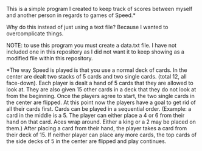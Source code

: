 This is a simple program I created to keep track of scores between myself
and another person in regards to games of Speed.\*

Why do this instead of just using a text file? Because I wanted to overcomplicate things.

NOTE: to use this program you must create a data.txt file. I have not included one in this repository as I
did not want it to keep showing as a modified file within this repository.

\*The way Speed is played is that you use a normal deck of cards. In the center are dealt
two stacks of 5 cards and two single cards. (total 12, all face-down). Each player is dealt a hand of 5 cards that
they are allowed to look at. They are also given 15 other cards in a deck that they do not look at from
the beginning. Once the players agree to start, the two single cards in the center are flipped. At this point
now the players have a goal to get rid of all their cards first. Cards can be played in a sequential order. (Example:
a card in the middle is a 5. The player can either place a 4 or 6 from their hand on that card. Aces wrap around. Either a king or a 
2 may be placed on them.) After placing a card from their hand, the player takes a card from their deck of 15. If neither player
can place any more cards, the top cards of the side decks of 5 in the center are flipped and play continues.
